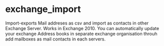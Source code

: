 # exchange_import
Import-exports Mail addreses as csv and import as contacts in other Exchange Server. Works in Exchange 2010.
You can automatically update your exchange Address books in separate exchange organisation throuh add mailboxes as mail contacts in each servers.
